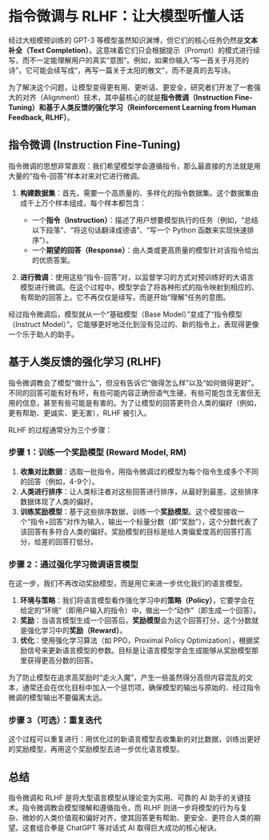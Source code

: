 # 指令微调与 RLHF：让大模型听懂人话

经过大规模预训练的 GPT-3 等模型虽然知识渊博，但它们的核心任务仍然是**文本补全（Text Completion）**。这意味着它们只会根据提示（Prompt）的模式进行续写，而不一定能理解用户的真实“意图”。例如，如果你输入“写一首关于月亮的诗”，它可能会续写成“，再写一篇关于太阳的散文”，而不是真的去写诗。

为了解决这个问题，让模型变得更有用、更听话、更安全，研究者们开发了一套强大的对齐（Alignment）技术，其中最核心的就是**指令微调（Instruction Fine-Tuning）**和**基于人类反馈的强化学习（Reinforcement Learning from Human Feedback, RLHF）**。

## 指令微调 (Instruction Fine-Tuning)

指令微调的思想非常直观：我们希望模型学会遵循指令，那么最直接的方法就是用大量的“指令-回答”样本对来对它进行微调。

1.  **构建数据集**：首先，需要一个高质量的、多样化的指令数据集。这个数据集由成千上万个样本组成，每个样本都包含：
    -   一个**指令（Instruction）**：描述了用户想要模型执行的任务（例如，“总结以下段落”、“将这句话翻译成德语”、“写一个 Python 函数来实现快速排序”）。
    -   一个**期望的回答（Response）**：由人类或更高质量的模型针对该指令给出的优质答案。

2.  **进行微调**：使用这些“指令-回答”对，以监督学习的方式对预训练好的大语言模型进行微调。在这个过程中，模型学会了将各种形式的指令映射到相应的、有帮助的回答上。它不再仅仅是续写，而是开始“理解”任务的意图。

经过指令微调后，模型就从一个“基础模型（Base Model）”变成了“指令模型（Instruct Model）”。它能够更好地泛化到没有见过的、新的指令上，表现得更像一个乐于助人的助手。

## 基于人类反馈的强化学习 (RLHF)

指令微调教会了模型“做什么”，但没有告诉它“做得怎么样”以及“如何做得更好”。不同的回答可能有好有坏，有些可能内容正确但语气生硬，有些可能包含无害但无用的信息，甚至有些可能是有害的。为了让模型的回答更符合人类的偏好（例如，更有帮助、更诚实、更无害），RLHF 被引入。

RLHF 的过程通常分为三个步骤：

### 步骤 1：训练一个奖励模型 (Reward Model, RM)

1.  **收集对比数据**：选取一批指令，用指令微调过的模型为每个指令生成多个不同的回答（例如，4-9个）。
2.  **人类进行排序**：让人类标注者对这些回答进行排序，从最好到最差。这些排序数据体现了人类的偏好。
3.  **训练奖励模型**：基于这些排序数据，训练一个**奖励模型**。这个模型接收一个“指令+回答”对作为输入，输出一个标量分数（即“奖励”），这个分数代表了该回答有多符合人类的偏好。奖励模型的目标是给人类偏爱度高的回答打高分，给差的回答打低分。

### 步骤 2：通过强化学习微调语言模型

在这一步，我们不再改动奖励模型，而是用它来进一步优化我们的语言模型。

1.  **环境与策略**：我们将语言模型看作强化学习中的**策略（Policy）**，它要学会在给定的“环境”（即用户输入的指令）中，做出一个“动作”（即生成一个回答）。
2.  **奖励**：当语言模型生成一个回答后，**奖励模型**会为这个回答打分，这个分数就是强化学习中的**奖励（Reward）**。
3.  **优化**：使用强化学习算法（如 PPO，Proximal Policy Optimization），根据奖励信号来更新语言模型的参数。目标是让语言模型学会生成能够从奖励模型那里获得更高分数的回答。

为了防止模型在追求高奖励时“走火入魔”，产生一些虽然得分高但内容混乱的文本，通常还会在优化目标中加入一个惩罚项，确保模型的输出与原始的、经过指令微调的模型输出不要偏离太远。

### 步骤 3（可选）：重复迭代

这个过程可以重复进行：用优化过的新语言模型去收集新的对比数据，训练出更好的奖励模型，再用这个奖励模型去进一步优化语言模型。

## 总结

指令微调和 RLHF 是将大型语言模型从理论变为实用、可靠的 AI 助手的关键技术。指令微调教会模型理解和遵循指令，而 RLHF 则进一步将模型的行为与复杂、微妙的人类价值观和偏好对齐，使其回答更有帮助、更安全、更符合人类的期望。这套组合拳是 ChatGPT 等对话式 AI 取得巨大成功的核心秘诀。